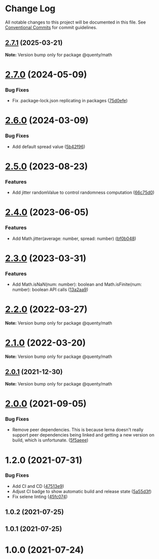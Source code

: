 # Change Log

All notable changes to this project will be documented in this file.
See [Conventional Commits](https://conventionalcommits.org) for commit guidelines.

## [2.7.1](https://github.com/Quenty/NevermoreEngine/compare/@quenty/math@2.7.0...@quenty/math@2.7.1) (2025-03-21)

**Note:** Version bump only for package @quenty/math





# [2.7.0](https://github.com/Quenty/NevermoreEngine/compare/@quenty/math@2.6.0...@quenty/math@2.7.0) (2024-05-09)


### Bug Fixes

* Fix .package-lock.json replicating in packages ([75d0efe](https://github.com/Quenty/NevermoreEngine/commit/75d0efeef239f221d93352af71a5b3e930ec23c5))





# [2.6.0](https://github.com/Quenty/NevermoreEngine/compare/@quenty/math@2.5.0...@quenty/math@2.6.0) (2024-03-09)


### Bug Fixes

* Add default spread value ([5b42f96](https://github.com/Quenty/NevermoreEngine/commit/5b42f96817d9f54efe7f97724ce6d3b80ab3098c))





# [2.5.0](https://github.com/Quenty/NevermoreEngine/compare/@quenty/math@2.4.0...@quenty/math@2.5.0) (2023-08-23)


### Features

* Add jitter randomValue to control randomness computation ([66c75d0](https://github.com/Quenty/NevermoreEngine/commit/66c75d0b1f19e2ce0b8c380242b1e9525ad91609))





# [2.4.0](https://github.com/Quenty/NevermoreEngine/compare/@quenty/math@2.3.0...@quenty/math@2.4.0) (2023-06-05)


### Features

* Add Math.jitter(average: number, spread: number) ([bf0b048](https://github.com/Quenty/NevermoreEngine/commit/bf0b048941fc658f65e2a41b39fa4c66cd3825e4))





# [2.3.0](https://github.com/Quenty/NevermoreEngine/compare/@quenty/math@2.2.0...@quenty/math@2.3.0) (2023-03-31)


### Features

* Add Math.isNaN(num: number): boolean and Math.isFinite(num: number): boolean API calls ([13a2aa9](https://github.com/Quenty/NevermoreEngine/commit/13a2aa908572a27d427a50ea08e290863f424645))





# [2.2.0](https://github.com/Quenty/NevermoreEngine/compare/@quenty/math@2.1.0...@quenty/math@2.2.0) (2022-03-27)

**Note:** Version bump only for package @quenty/math





# [2.1.0](https://github.com/Quenty/NevermoreEngine/compare/@quenty/math@2.0.1...@quenty/math@2.1.0) (2022-03-20)

**Note:** Version bump only for package @quenty/math





## [2.0.1](https://github.com/Quenty/NevermoreEngine/compare/@quenty/math@2.0.0...@quenty/math@2.0.1) (2021-12-30)

**Note:** Version bump only for package @quenty/math





# [2.0.0](https://github.com/Quenty/NevermoreEngine/compare/@quenty/math@1.2.0...@quenty/math@2.0.0) (2021-09-05)


### Bug Fixes

* Remove peer dependencies. This is because lerna doesn't really support peer dependencies being linked and getting a new version on build, which is unfortunate. ([5f5aeee](https://github.com/Quenty/NevermoreEngine/commit/5f5aeeea8de9975435309e53679f0ef7064f9dd0))





# 1.2.0 (2021-07-31)


### Bug Fixes

* Add CI and CD ([47513e9](https://github.com/Quenty/NevermoreEngine/commit/47513e9b568162707534af132396dd8756947dd3))
* Adjust CI badge to show automatic build and release state ([5a55d3f](https://github.com/Quenty/NevermoreEngine/commit/5a55d3f19bf8d66a760d67da9b56ed47fab74656))
* Fix selene linting ([45fc074](https://github.com/Quenty/NevermoreEngine/commit/45fc07489ee59127ac6582689f19a0e87c1e5b5a))



## 1.0.2 (2021-07-25)



## 1.0.1 (2021-07-25)



# 1.0.0 (2021-07-24)

